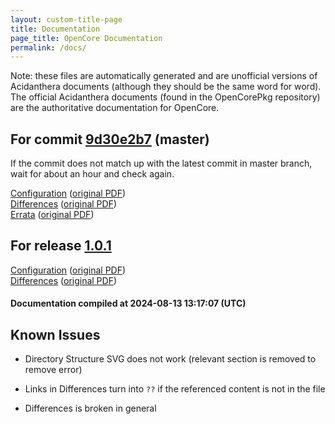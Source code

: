 ```yaml
---
layout: custom-title-page
title: Documentation
page_title: OpenCore Documentation
permalink: /docs/
---
```

Note: these files are automatically generated and are unofficial versions of Acidanthera documents (although they should be the same word for word). The official Acidanthera documents (found in the OpenCorePkg repository) are the authoritative documentation for OpenCore.

## For commit [9d30e2b7](https://github.com/acidanthera/OpenCorePkg/tree/9d30e2b75e1935f27ec7578e88be5c28ff0d0d07) (master)

If the commit does not match up with the latest commit in master branch, wait for about an hour and check again.

[Configuration](latest/Configuration.html) ([original PDF](https://github.com/acidanthera/OpenCorePkg/blob/9d30e2b75e1935f27ec7578e88be5c28ff0d0d07/Docs/Configuration.pdf))
<br>
[Differences](latest/Differences.html) ([original PDF](https://github.com/acidanthera/OpenCorePkg/blob/9d30e2b75e1935f27ec7578e88be5c28ff0d0d07/Docs/Differences/Differences.pdf))
<br>
[Errata](latest/Errata.html) ([original PDF](https://github.com/acidanthera/OpenCorePkg/blob/9d30e2b75e1935f27ec7578e88be5c28ff0d0d07/Docs/Errata/Errata.pdf))

## For release [1.0.1](https://github.com/acidanthera/OpenCorePkg/tree/1.0.1)

[Configuration](release/Configuration.html) ([original PDF](https://github.com/acidanthera/OpenCorePkg/blob/1.0.1/Docs/Configuration.pdf))
<br>
[Differences](release/Differences.html) ([original PDF](https://github.com/acidanthera/OpenCorePkg/blob/1.0.1/Docs/Differences/Differences.pdf))

#### Documentation compiled at 2024-08-13 13:17:07 (UTC)

## Known Issues

* Directory Structure SVG does not work (relevant section is removed to remove error)

* Links in Differences turn into `??` if the referenced content is not in the file

* Differences is broken in general
